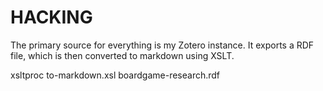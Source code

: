 # HACKING

The primary source for everything is my Zotero instance. It exports a RDF file, which is then converted to markdown using XSLT.

xsltproc  to-markdown.xsl boardgame-research.rdf